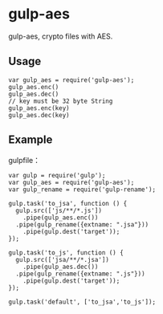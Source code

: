 # gulp-aes

gulp-aes, crypto files with AES.

## Usage

    var gulp_aes = require('gulp-aes');
    gulp_aes.enc()
    gulp_aes.dec()
    // key must be 32 byte String
    gulp_aes.enc(key)
    gulp_aes.dec(key)

## Example

gulpfile：

    var gulp = require('gulp');
    var gulp_aes = require('gulp-aes');
    var gulp_rename = require('gulp-rename');

    gulp.task('to_jsa', function () {
      gulp.src(['js/**/*.js'])
        .pipe(gulp_aes.enc())
      .pipe(gulp_rename({extname: ".jsa"}))
        .pipe(gulp.dest('target'));
    });

    gulp.task('to_js', function () {
      gulp.src(['jsa/**/*.jsa'])
        .pipe(gulp_aes.dec())
      .pipe(gulp_rename({extname: ".js"}))
        .pipe(gulp.dest('target'));
    });

    gulp.task('default', ['to_jsa','to_js']);
